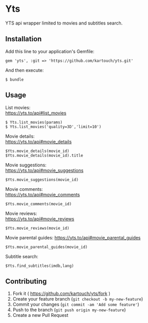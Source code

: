 # Yts

YTS api wrapper limited to movies and subtitles search.

## Installation

Add this line to your application's Gemfile:

```
gem 'yts', :git => 'https://github.com/kartouch/yts.git'
```

And then execute:

    $ bundle

## Usage

List movies:<br>
https://yts.to/api#list_movies

    $ Yts.list_movies(params)
    $ Yts.list_movies('quality=3D','limit=10')

Movie details:<br>
https://yts.to/api#movie_details

    $Yts.movie_details(movie_id)
    $Yts.movie_details(movie_id).title
    
Movie suggestions:<br>
https://yts.to/api#movie_suggestions

    $Yts.movie_suggestions(movie_id)

Movie comments:<br>
https://yts.to/api#movie_comments

    $Yts.movie_comments(movie_id)
    
Movie reviews:<br>
https://yts.to/api#movie_reviews

    $Yts.movie_reviews(movie_id)

Movie parental guides:
https://yts.to/api#movie_parental_guides

    $Yts.movie_parental_guides(movie_id)
    
Subtitle search:
    
    $Yts.find_subtitles(imdb,lang)
    
## Contributing

1. Fork it ( https://github.com/kartouch/yts/fork )
2. Create your feature branch (`git checkout -b my-new-feature`)
3. Commit your changes (`git commit -am 'Add some feature'`)
4. Push to the branch (`git push origin my-new-feature`)
5. Create a new Pull Request
